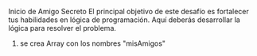 Inicio de Amigo Secreto
El principal objetivo de este desafío es fortalecer tus habilidades en lógica de programación. Aquí deberás desarrollar la lógica para resolver el problema.

1. se crea Array con los nombres "misAmigos"

